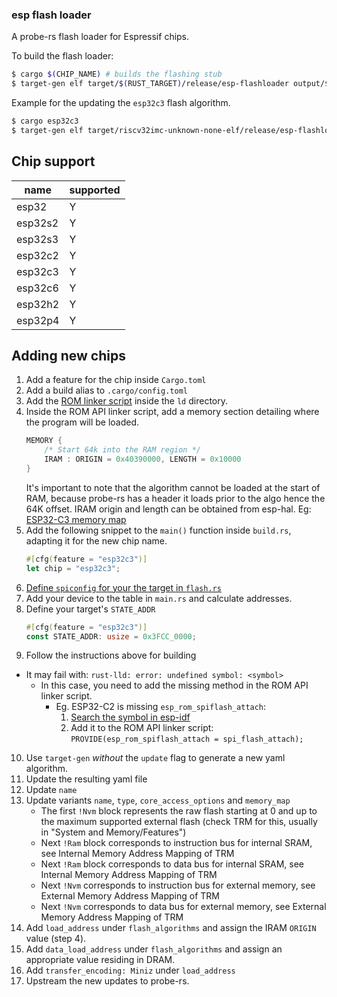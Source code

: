 ### esp flash loader

A probe-rs flash loader for Espressif chips.

To build the flash loader:

```bash
$ cargo $(CHIP_NAME) # builds the flashing stub
$ target-gen elf target/$(RUST_TARGET)/release/esp-flashloader output/$(CHIP_NAME).yaml --update --name $(CHIP_NAME)-flashloader
```

Example for the updating the `esp32c3` flash algorithm.

```bash
$ cargo esp32c3
$ target-gen elf target/riscv32imc-unknown-none-elf/release/esp-flashloader output/esp32c3.yaml --update --name esp32c3-flashloader
```

## Chip support

| name    | supported |
| ------- | --------- |
| esp32   | Y         |
| esp32s2 | Y         |
| esp32s3 | Y         |
| esp32c2 | Y         |
| esp32c3 | Y         |
| esp32c6 | Y         |
| esp32h2 | Y         |
| esp32p4 | Y         |

## Adding new chips

1. Add a feature for the chip inside `Cargo.toml`
2. Add a build alias to `.cargo/config.toml`
3. Add the [ROM linker script](https://github.com/search?q=repo%3Aespressif%2Fesp-idf++path%3A*rom.ld&type=code) inside the `ld` directory.
4. Inside the ROM API linker script, add a memory section detailing where the program will be loaded.
    ```c
    MEMORY {
        /* Start 64k into the RAM region */
        IRAM : ORIGIN = 0x40390000, LENGTH = 0x10000
    }
    ```
    It's important to note that the algorithm cannot be loaded at the start of RAM, because probe-rs has a header it loads prior to the algo hence the 64K offset.
    IRAM origin and length can be obtained from esp-hal. Eg: [ESP32-C3 memory map](https://github.com/esp-rs/esp-hal/blob/ff80b69183739d04d1cb154b8232be01c0b26fd9/esp32c3-hal/ld/db-esp32c3-memory.x#L5-L22)
5. Add the following snippet to the `main()` function inside `build.rs`, adapting it for the new chip name.
    ```rust
    #[cfg(feature = "esp32c3")]
    let chip = "esp32c3";
    ```
6. [Define `spiconfig` for your the target in `flash.rs`](https://github.com/search?q=repo%3Aespressif%2Fesp-idf+ets_efuse_get_spiconfig+path%3A*c3*&type=code)
7. Add your device to the table in `main.rs` and calculate addresses.
8. Define your target's `STATE_ADDR`
    ```rust
    #[cfg(feature = "esp32c3")]
    const STATE_ADDR: usize = 0x3FCC_0000;
    ```
9. Follow the instructions above for building
  - It may fail with: `rust-lld: error: undefined symbol: <symbol>`
    - In this case, you need to add the missing method in the ROM API linker script.
      - Eg. ESP32-C2 is missing `esp_rom_spiflash_attach`:
        1. [Search the symbol in esp-idf](https://github.com/search?q=repo%3Aespressif%2Fesp-idf+esp_rom_spiflash_attach+path%3A*c2*&type=code)
        2. Add it to the ROM API linker script: `PROVIDE(esp_rom_spiflash_attach = spi_flash_attach);`
10. Use `target-gen` _without_ the `update` flag to generate a new yaml algorithm.
11. Update the resulting yaml file
   1. Update `name`
   2. Update variants `name`, `type`, `core_access_options` and `memory_map`
      - The first `!Nvm`  block represents the raw flash starting at 0 and up to the maximum supported external flash (check TRM for this, usually in "System and Memory/Features")
      - Next `!Ram` block corresponds to instruction bus for internal SRAM, see Internal Memory Address Mapping of TRM
      - Next `!Ram` block corresponds to data bus for internal SRAM, see Internal Memory Address Mapping of TRM
      - Next `!Nvm` corresponds to instruction bus for external memory, see External Memory Address Mapping of TRM
      - Next `!Nvm` corresponds to data bus for external memory, see External Memory Address Mapping of TRM
   3. Add `load_address` under `flash_algorithms` and assign the IRAM `ORIGIN` value (step 4).
   4. Add `data_load_address` under `flash_algorithms` and assign an appropriate value residing in DRAM.
   4. Add `transfer_encoding: Miniz` under `load_address`
12. Upstream the new updates to probe-rs.
